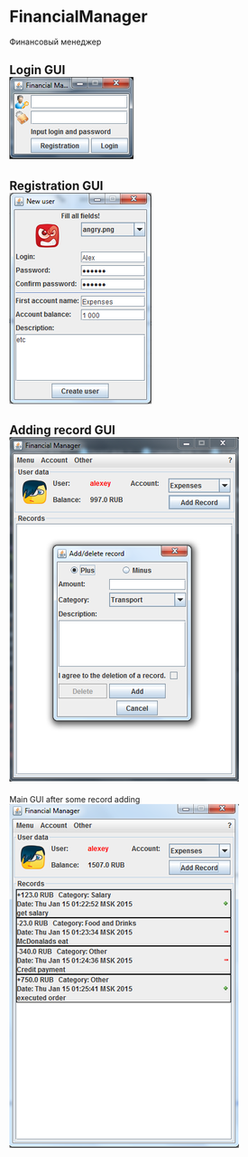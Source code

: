 FinancialManager
================

Финансовый менеджер 

Login GUI<br>
![login img](https://raw.githubusercontent.com/HellMachine/FinancialManager/master/images/login.png) 
------------
Registration GUI<br>
![registration img](https://raw.githubusercontent.com/HellMachine/FinancialManager/master/images/regui.png)
------------
Adding record GUI<br>
![addrecord img](https://raw.githubusercontent.com/HellMachine/FinancialManager/master/images/addrec.png)
------------
Main GUI after some record adding<br>
![mainview img](https://raw.githubusercontent.com/HellMachine/FinancialManager/master/images/view.png)


